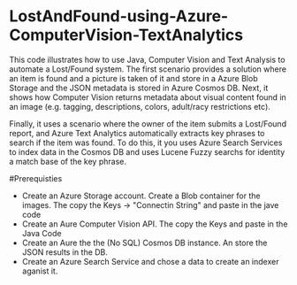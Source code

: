 # LostAndFound-using-Azure-ComputerVision-TextAnalytics

 This code illustrates how to use Java, Computer Vision and Text Analysis to automate a Lost/Found system. 
 The first scenario provides a solution where an item is found and a picture is taken of it and store in a Azure Blob Storage and the JSON metadata
 is stored in Azure Cosmos DB. Next, it shows how Computer Vision returns metadata about visual content found in an image
 (e.g. tagging, descriptions, colors, adult/racy restrictions etc).
 
 Finally, it uses a scenario where the owner of the item submits a Lost/Found report, and Azure Text Analytics automatically 
 extracts key phrases to search if the item was found.  To do this, it you uses Azure Search Services to index data in the Cosmos DB and uses Lucene Fuzzy searchs for identity a match base of the key phrase.
 
 #Prerequisties
 
 - Create an Azure Storage account.  Create a Blob container for the images.  The copy the Keys -> "Connectin String" and paste in the jave code
 - Create an Aure  Computer Vision API. The copy the Keys and paste in the Java Code
 - Create an Aure  the the (No SQL) Cosmos DB instance. An store the JSON results in the DB.
 - Create an Azure Search Service and chose a data to create an indexer aganist it.
